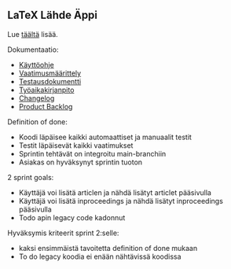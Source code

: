 ## LaTeX Lähde Äppi

Lue [täältä](https://ohjelmistotuotanto-hy.github.io/flask/) lisää.

Dokumentaatio:
- [Käyttöohje](./Dokumentaatio/Kayttoohje.md)
- [Vaatimusmäärittely](./Dokumentaatio/Vaatimusmaarittely.md)
- [Testausdokumentti](./Dokumentaatio/Testaus.md)
- [Työaikakirjanpito](./Dokumentaatio/Tuntikirjanpito.md)
- [Changelog](./Dokumentaatio/Changelog.md)
- [Product Backlog](https://helsinkifi-my.sharepoint.com/:x:/g/personal/nbleo_ad_helsinki_fi/EQHXOMkKRR9HoHAqoGDRjTQBO5WE0JgBWxgEZlVUB0VPGQ?e=zgXIkE)


Definition of done:
* Koodi läpäisee kaikki automaattiset ja manuaalit testit
* Testit läpäisevät kaikki vaatimukset
* Sprintin tehtävät on integroitu main-branchiin
* Asiakas on hyväksynyt sprintin tuoton

2 sprint goals:
* Käyttäjä voi lisätä articlen ja nähdä lisätyt articlet pääsivulla
* Käyttäjä voi lisätä inproceedings ja nähdä lisätyt inproceedings pääsivulla
* Todo apin legacy code kadonnut


Hyväksymis kriteerit sprint 2:selle:
* kaksi ensimmäistä tavoitetta definition of done mukaan
* To do legacy koodia ei enään nähtävissä koodissa
  

